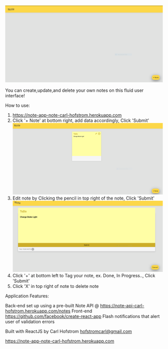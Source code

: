 ![](Images/Homepage.PNG)


You can create,update,and delete your own notes on this fluid user interface! 

How to use:

1) https://note-app-note-carl-hofstrom.herokuapp.com
2) Click '+ Note' at bottom right, add data accordingly, Click 'Submit'
![](Images/Createnote.PNG)
3) Edit note by Clicking the pencil in top right of the note, Click 'Submit'
![](Images/Tag.PNG)
4) Click '+' at bottom left to Tag your note, ex. Done, In Progress.., Click 'Submit'
5) Click 'X' in top right of note to delete note

Application Features:

Back-end set up using a pre-built Note API @ https://note-api-carl-hofstrom.herokuapp.com/notes
Front-end https://github.com/facebook/create-react-app
Flash notifications that alert user of validation errors 



Built with ReactJS by Carl Hofstrom
hofstromcarl@gmail.com


https://note-app-note-carl-hofstrom.herokuapp.com

